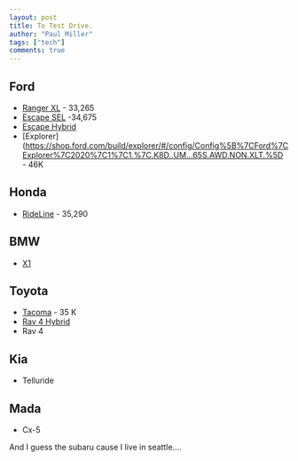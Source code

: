 ```yaml
---
layout: post
title: To Test Drive.
author: "Paul Miller"
tags: ["tech"]
comments: true
---
```


## Ford
* [Ranger XL](https://shop.ford.com/build/ranger/#/config/Config%5B%7CFord%7CRanger%7C2019%7C1%7C1.%7C101A.R4F..G1...67G.99H.CAB.AWD.44U.RETAIL.XL.63C.%5D) - 33,265
* [Escape SEL](https://shop.ford.com/build/escape/2020/#/config/Config%5B%7CFord%7CEscape%7C2020%7C1%7C1.%7C301A.U9H..D9...68B.999.RTL.SEL.%5D) -34,675
* [Escape Hybrid](https://shop.ford.com/build/escape/2020/#/config/Config%5B%7CFord%7CEscape%7C2020%7C1%7C1.%7C201A.U9B.....68C.99Z.AWD.RTL.HYBRID%20SE.%5D)
* [Explorer](https://shop.ford.com/build/explorer/#/config/Config%5B%7CFord%7CExplorer%7C2020%7C1%7C1.%7C.K8D..UM...65S.AWD.NON.XLT.%5D - 46K

## Honda 
* [RideLine](https://automobiles.honda.com/tools/build-and-price-summary/?config=aHR0cHM6Ly9hdXRvbW9iaWxlcy5ob25kYS5jb20vcGxhdGZvcm0vYXBpL3YzL2ltYWdlcy9leHRlcmlvci8wMz9jb25maWc9TTpZSzNGMUtFVyRFQzpOSC03MzFQJEhDOnVuZGVmaW5lZCRJQzpCSyRPOiRGOkZJRlMkRUNDOkJLJEVDWDomd2lkdGg9MTQwMCZmaWxldHlwZT1qcGcmYmFja2dyb3VuZD0lMjNFNUU1RTU=) - 35,290

## BMW 
* [X1](https://www.bmwusa.com/build-your-own.html#/studio/e1ouypz9/summary)

## Toyota 
* [Tacoma](https://www.toyota.com/configurator/build/step/summary/year/2020/series/tacoma/model/7544/exteriorcolor/01H5/interiorcolor/FD17/packages/option123) - 35 K
* [Rav 4 Hybrid](https://www.toyota.com/configurator/build/step/summary/year/2020/series/rav4/model/4444/exteriorcolor/0218/interiorcolor/FA10/packages/option28)
* Rav 4 

## Kia 
* Telluride 

## Mada
* Cx-5

And I guess the subaru cause I live in seattle....